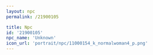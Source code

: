 ```yaml
---
layout: npc
permalink: /21900105

title: Npc
id: '21900105'
npc_name: 'Unknown'
icon_url: 'portrait/npc/11000154_k_normalwoman4_p.png'
---
```

